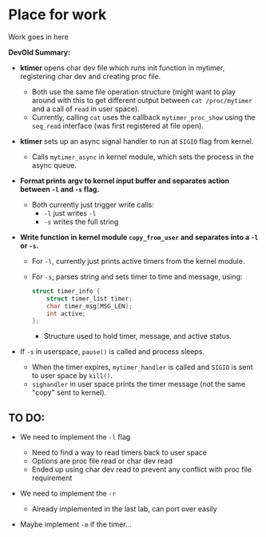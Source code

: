 # Place for work

Work goes in here

**DevOld Summary:**

- **ktimer** opens char dev file which runs init function in mytimer, registering char dev and creating proc file.  
  - Both use the same file operation structure (might want to play around with this to get different output between `cat /proc/mytimer` and a call of `read` in user space).  
  - Currently, calling `cat` uses the callback `mytimer_proc_show` using the `seq_read` interface (was first registered at file open).  

- **ktimer** sets up an async signal handler to run at `SIGIO` flag from kernel.  
  - Calls `mytimer_async` in kernel module, which sets the process in the async queue.  

- **Format prints argv to kernel input buffer and separates action between `-l` and `-s` flag.**  
  - Both currently just trigger write calls:  
    - `-l` just writes `-l`  
    - `-s` writes the full string  

- **Write function in kernel module `copy_from_user` and separates into a `-l` or `-s`.**  
  - For `-l`, currently just prints active timers from the kernel module.  
  - For `-s`, parses string and sets timer to time and message, using:  

    ```c
    struct timer_info {
        struct timer_list timer;
        char timer_msg[MSG_LEN];
        int active;
    };
    ```

    - Structure used to hold timer, message, and active status.  

- If `-s` in userspace, `pause()` is called and process sleeps.  
  - When the timer expires, `mytimer_handler` is called and `SIGIO` is sent to user space by `kill()`.  
  - `sighandler` in user space prints the timer message (not the same "copy" sent to kernel).  

## TO DO:
- We need to implement the `-l` flag  
  - Need to find a way to read timers back to user space  
  - Options are proc file read or char dev read  
  - Ended up using char dev read to prevent any conflict with proc file requirement

- We need to implement the `-r`  
  - Already implemented in the last lab, can port over easily  

- Maybe implement `-m` if the timer...  
